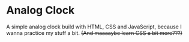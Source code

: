 # Analog Clock

A simple analog clock build with HTML, CSS and JavaScript, because I wanna practice my stuff a bit. ~~(And maaaaybe learn CSS a bit more???)~~  
